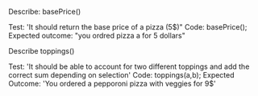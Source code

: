 Describe: basePrice()

Test: 'It should return the base price of a pizza (5$)"
Code: basePrice();
Expected outcome: "you ordred pizza a for 5 dollars"

Describe toppings()

Test: 'It should be able to account for two different toppings and add the correct sum depending on selection'
Code: toppings(a,b);
Expected Outcome: 'You ordered a pepporoni pizza with veggies for 9$'